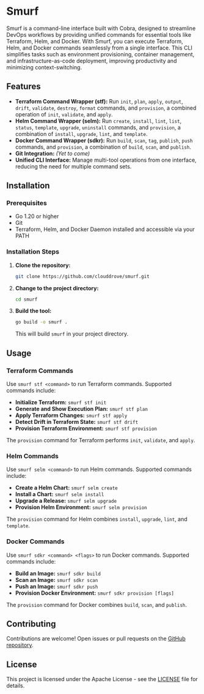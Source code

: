 
# Smurf

Smurf is a command-line interface built with Cobra, designed to streamline DevOps workflows by providing unified commands for essential tools like Terraform, Helm, and Docker. With Smurf, you can execute Terraform, Helm, and Docker commands seamlessly from a single interface. This CLI simplifies tasks such as environment provisioning, container management, and infrastructure-as-code deployment, improving productivity and minimizing context-switching.

## Features

- **Terraform Command Wrapper (stf):** Run `init`, `plan`, `apply`, `output`, `drift`, `validate`, `destroy`, `format` commands, and `provision`, a combined operation of `init`, `validate`, and `apply`.
- **Helm Command Wrapper (selm):** Run `create`, `install`, `lint`, `list`, `status`, `template`, `upgrade`, `uninstall` commands, and `provision`, a combination of `install`, `upgrade`, `lint`, and `template`.
- **Docker Command Wrapper (sdkr):** Run `build`, `scan`, `tag`, `publish`, `push` commands, and `provision`, a combination of `build`, `scan`, and `publish`.
- **Git Integration:** *(Yet to come)*
- **Unified CLI Interface:** Manage multi-tool operations from one interface, reducing the need for multiple command sets.

## Installation

### Prerequisites

- Go 1.20 or higher
- Git
- Terraform, Helm, and Docker Daemon installed and accessible via your PATH

### Installation Steps

1. **Clone the repository:**

   ```bash
   git clone https://github.com/clouddrove/smurf.git
   ```

2. **Change to the project directory:**

   ```bash
   cd smurf
   ```

3. **Build the tool:**

   ```bash
   go build -o smurf .
   ```

   This will build `smurf` in your project directory.

## Usage

### Terraform Commands

Use `smurf stf <command>` to run Terraform commands. Supported commands include:

- **Initialize Terraform:** `smurf stf init`
- **Generate and Show Execution Plan:** `smurf stf plan`
- **Apply Terraform Changes:** `smurf stf apply`
- **Detect Drift in Terraform State:** `smurf stf drift`
- **Provision Terraform Environment:** `smurf stf provision`

The `provision` command for Terraform performs `init`, `validate`, and `apply`.

### Helm Commands

Use `smurf selm <command>` to run Helm commands. Supported commands include:

- **Create a Helm Chart:** `smurf selm create`
- **Install a Chart:** `smurf selm install`
- **Upgrade a Release:** `smurf selm upgrade`
- **Provision Helm Environment:** `smurf selm provision`

The `provision` command for Helm combines `install`, `upgrade`, `lint`, and `template`.

### Docker Commands

Use `smurf sdkr <command> <flags>` to run Docker commands. Supported commands include:

- **Build an Image:** `smurf sdkr build`
- **Scan an Image:** `smurf sdkr scan`
- **Push an Image:** `smurf sdkr push`
- **Provision Docker Environment:** `smurf sdkr provision [flags]`

The `provision` command for Docker combines `build`, `scan`, and `publish`.


## Contributing

Contributions are welcome! Open issues or pull requests on the [GitHub repository](https://github.com/clouddrove/smurf).

## License

This project is licensed under the Apache License - see the [LICENSE](LICENSE) file for details.
